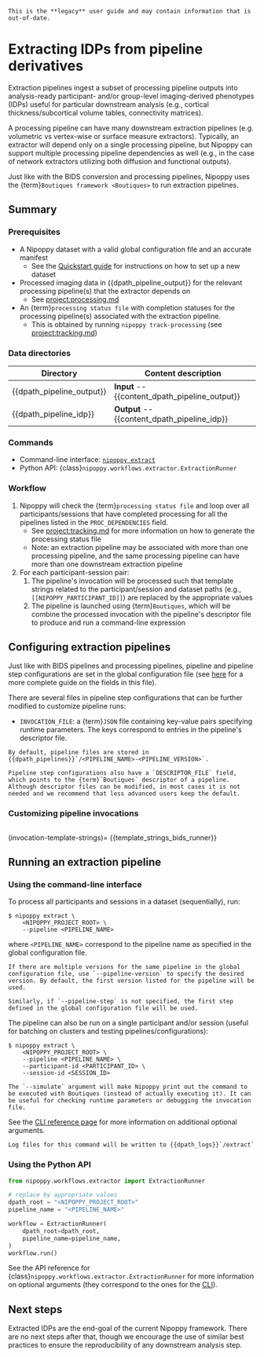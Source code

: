```{attention}
This is the **legacy** user guide and may contain information that is out-of-date.
```

# Extracting IDPs from pipeline derivatives

Extraction pipelines ingest a subset of processing pipeline outputs into analysis-ready participant- and/or group-level imaging-derived phenotypes (IDPs) useful for particular downstream analysis (e.g., cortical thickness/subcortical volume tables, connectivity matrices).

A processing pipeline can have many downstream extraction pipelines (e.g. volumetric vs vertex-wise or surface measure extractors). Typically, an extractor will depend only on a single processing pipeline, but Nipoppy can support multiple processing pipeline dependencies as well (e.g., in the case of network extractors utilizing both diffusion and functional outputs).

<!-- Another difference between extractor pipelines and processing pipelines is that extractor pipelines are generally tailored for specific downstream analyses, while processing pipelines are more general-purpose. In terms of implementation, extraction pipelines are less likely to be containerized (though we highly encourage it), or they might reuse the container that generated the processed output instead of their own container. -->

Just like with the BIDS conversion and processing pipelines, Nipoppy uses the {term}`Boutiques framework <Boutiques>` to run extraction pipelines.


## Summary

### Prerequisites

- A Nipoppy dataset with a valid global configuration file and an accurate manifest
    - See the [Quickstart guide](../../overview/quickstart.md) for instructions on how to set up a new dataset
- Processed imaging data in {{dpath_pipeline_output}} for the relevant processing pipeline(s) that the extractor depends on
    - See <project:processing.md>
- An {term}`processing status file` with completion statuses for the processing pipeline(s) associated with the extraction pipeline.
    - This is obtained by running `nipoppy track-processing` (see <project:tracking.md>)

### Data directories

| Directory | Content description |
|---|---|
| {{dpath_pipeline_output}} | **Input** -- {{content_dpath_pipeline_output}} |
| {{dpath_pipeline_idp}} | **Output** -- {{content_dpath_pipeline_idp}} |

### Commands

- Command-line interface: [`nipoppy extract`](<project:../../cli_reference/extract.md>)
- Python API: {class}`nipoppy.workflows.extractor.ExtractionRunner`

### Workflow

1. Nipoppy will check the {term}`processing status file` and loop over all participants/sessions that have completed processing for all the pipelines listed in the `PROC_DEPENDENCIES` field.
    - See <project:tracking.md> for more information on how to generate the processing status file
    - Note: an extraction pipeline may be associated with more than one processing pipeline, and the same processing pipeline can have more than one downstream extraction pipeline
2. For each participant-session pair:
    1. The pipeline's invocation will be processed such that template strings related to the participant/session and dataset paths (e.g., `[[NIPOPPY_PARTICIPANT_ID]]`) are replaced by the appropriate values
    2. The pipeline is launched using {term}`Boutiques`, which will be combine the processed invocation with the pipeline's descriptor file to produce and run a command-line expression

## Configuring extraction pipelines

Just like with BIDS pipelines and processing pipelines, pipeline and pipeline step configurations are set in the global configuration file (see [here](./global_config.md) for a more complete guide on the fields in this file).

There are several files in pipeline step configurations that can be further modified to customize pipeline runs:
- `INVOCATION_FILE`: a {term}`JSON` file containing key-value pairs specifying runtime parameters. The keys correspond to entries in the pipeline's descriptor file.

```{note}
By default, pipeline files are stored in {{dpath_pipelines}}`/<PIPELINE_NAME>-<PIPELINE_VERSION>`.
```

```{warning}
Pipeline step configurations also have a `DESCRIPTOR_FILE` field, which points to the {term}`Boutiques` descriptor of a pipeline. Although descriptor files can be modified, in most cases it is not needed and we recommend that less advanced users keep the default.
```

### Customizing pipeline invocations

```{include} ./inserts/boutiques_stub.md
```

(invocation-template-strings)=
{{template_strings_bids_runner}}

## Running an extraction pipeline

### Using the command-line interface

To process all participants and sessions in a dataset (sequentially), run:
```console
$ nipoppy extract \
    <NIPOPPY_PROJECT_ROOT> \
    --pipeline <PIPELINE_NAME>
```
where `<PIPELINE_NAME>` correspond to the pipeline name as specified in the global configuration file.

```{note}
If there are multiple versions for the same pipeline in the global configuration file, use `--pipeline-version` to specify the desired version. By default, the first version listed for the pipeline will be used.

Similarly, if `--pipeline-step` is not specified, the first step defined in the global configuration file will be used.
```

The pipeline can also be run on a single participant and/or session (useful for batching on clusters and testing pipelines/configurations):
```console
$ nipoppy extract \
    <NIPOPPY_PROJECT_ROOT> \
    --pipeline <PIPELINE_NAME> \
    --participant-id <PARTICIPANT_ID> \
    --session-id <SESSION_ID>
```

```{hint}
The `--simulate` argument will make Nipoppy print out the command to be executed with Boutiques (instead of actually executing it). It can be useful for checking runtime parameters or debugging the invocation file.
```

See the [CLI reference page](<project:../../cli_reference/extract.md>) for more information on additional optional arguments.

```{note}
Log files for this command will be written to {{dpath_logs}}`/extract`
```

### Using the Python API

```python
from nipoppy.workflows.extractor import ExtractionRunner

# replace by appropriate values
dpath_root = "<NIPOPPY_PROJECT_ROOT>"
pipeline_name = "<PIPELINE_NAME>"

workflow = ExtractionRunner(
    dpath_root=dpath_root,
    pipeline_name=pipeline_name,
)
workflow.run()
```

See the API reference for {class}`nipoppy.workflows.extractor.ExtractionRunner` for more information on optional arguments (they correspond to the ones for the [CLI](<project:../../cli_reference/extract.md>)).

## Next steps

Extracted IDPs are the end-goal of the current Nipoppy framework. There are no next steps after that, though we encourage the use of similar best practices to ensure the reproducibility of any downstream analysis step.
